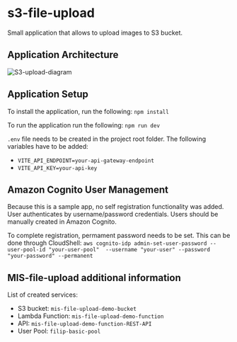 # s3-file-upload
Small application that allows to upload images to S3 bucket.

## Application Architecture

![S3-upload-diagram](https://github.com/filipflorek/s3-file-upload/assets/52381251/3681dd4f-e158-4bed-b43a-0446435f7a5a)

## Application Setup
To install the application, run the following: `npm install`

To run the application run the following: `npm run dev`

`.env` file needs to be created in the project root folder. The following variables have to be added:
* `VITE_API_ENDPOINT=your-api-gateway-endpoint`
* `VITE_API_KEY=your-api-key`
  
## Amazon Cognito User Management
Because this is a sample app, no self registration functionality was added. User authenticates by username/password credentials. Users should be manually created in Amazon Cognito.

To complete registration, permament password needs to be set. This can be done through CloudShell:
`aws cognito-idp admin-set-user-password --user-pool-id "your-user-pool"  --username "your-user" --password "your-password" --permanent`

## MIS-file-upload additional information
List of created services:
* S3 bucket: `mis-file-upload-demo-bucket`
* Lambda Function: `mis-file-upload-demo-function`
* API: `mis-file-upload-demo-function-REST-API`
* User Pool: `filip-basic-pool`
